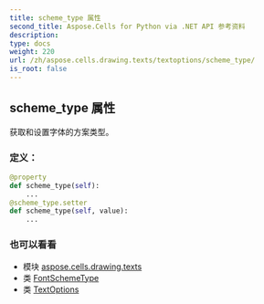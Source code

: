 ```yaml
---
title: scheme_type 属性
second_title: Aspose.Cells for Python via .NET API 参考资料
description:
type: docs
weight: 220
url: /zh/aspose.cells.drawing.texts/textoptions/scheme_type/
is_root: false
---
```

## scheme_type 属性

获取和设置字体的方案类型。
### 定义：
```python
@property
def scheme_type(self):
    ...
@scheme_type.setter
def scheme_type(self, value):
    ...
```

### 也可以看看
* 模块 [aspose.cells.drawing.texts](../../)
* 类 [FontSchemeType](/cells/python-net/zh/aspose.cells/fontschemetype)
* 类 [TextOptions](/cells/python-net/zh/aspose.cells.drawing.texts/textoptions)
